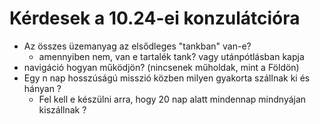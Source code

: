 # Kérdesek a 10.24-ei konzulátcióra

- Az összes üzemanyag az elsődleges "tankban" van-e?
  - amennyiben nem, van e tartalék tank? vagy utánpótlásban kapja
- navigáció hogyan működjön? (nincsenek műholdak, mint a Földön)
- Egy n nap hosszúságú misszió közben milyen gyakorta szállnak ki és hányan ?
  - Fel kell e készülni arra, hogy 20 nap alatt mindennap mindnyájan kiszállnak ?
